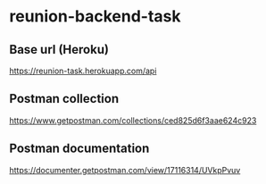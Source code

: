# reunion-backend-task

## Base url (Heroku)
https://reunion-task.herokuapp.com/api

## Postman collection
https://www.getpostman.com/collections/ced825d6f3aae624c923

## Postman documentation
https://documenter.getpostman.com/view/17116314/UVkpPvuv
